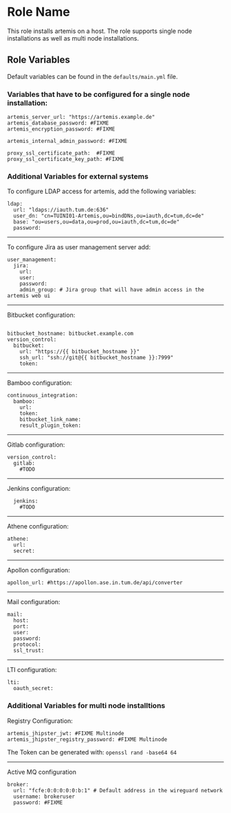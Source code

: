 Role Name
=========

This role installs artemis on a host. The role supports single node installations as well as multi node installations.

Role Variables
--------------
Default variables can be found in the `defaults/main.yml` file. 

### Variables that have to be configured for a single node installation: 

```
artemis_server_url: "https://artemis.example.de"
artemis_database_password: #FIXME
artemis_encryption_password: #FIXME

artemis_internal_admin_password: #FIXME

proxy_ssl_certificate_path:  #FIXME
proxy_ssl_certificate_key_path: #FIXME

```


### Additional Variables for external systems 
To configure LDAP access for artemis, add the following variables:
```
ldap:
  url: "ldaps://iauth.tum.de:636"
  user_dn: "cn=TUINI01-Artemis,ou=bindDNs,ou=iauth,dc=tum,dc=de"
  base: "ou=users,ou=data,ou=prod,ou=iauth,dc=tum,dc=de"
  password: 
```
---

To configure Jira as user management server add: 

```
user_management:
  jira:
    url: 
    user: 
    password: 
    admin_group: # Jira group that will have admin access in the artemis web ui
```
---

Bitbucket configuration: 
```
    
bitbucket_hostname: bitbucket.example.com 
version_control:
  bitbucket:
    url: "https://{{ bitbucket_hostname }}"
    ssh_url: "ssh://git@{{ bitbucket_hostname }}:7999"
    token: 
```
---

Bamboo configuration: 
```
continuous_integration: 
  bamboo:
    url: 
    token: 
    bitbucket_link_name: 
    result_plugin_token: 
```
---

Gitlab configuration:
```
version_control:
  gitlab:
    #TODO

```
---


Jenkins configuration:
```
  jenkins:
    #TODO
```
---


Athene configuration:    
```
athene: 
  url: 
  secret: 
```
---

Apollon configuration:    
```
apollon_url: #https://apollon.ase.in.tum.de/api/converter
```
---

Mail configuration: 
```
mail: 
  host:
  port: 
  user:
  password:
  protocol: 
  ssl_trust:
```

---

LTI configuration:
```
lti: 
  oauth_secret:
```

### Additional Variables for multi node installtions 

Registry Configuration:
```
artemis_jhipster_jwt: #FIXME Multinode
artemis_jhipster_registry_password: #FIXME Multinode

```
The Token can be generated with: `openssl rand -base64 64`

---


Active MQ configuration
```
broker: 
  url: "fcfe:0:0:0:0:0:b:1" # Default address in the wireguard network
  username: brokeruser
  password: #FIXME

```


